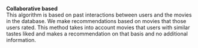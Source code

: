 ﻿**Collaborative based**  
This algorithm is based on past interactions between users and the movies in the database. We make recommendations based on movies that those users rated. This method takes into account movies that users with similar tastes liked and makes a recommendation on that basis and no additional information.



